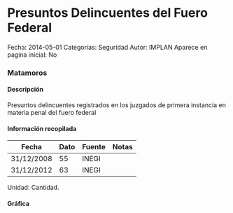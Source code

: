 Presuntos Delincuentes del Fuero Federal
=====

Fecha: 2014-05-01
Categorías: Seguridad
Autor: IMPLAN
Aparece en pagina inicial: No

### Matamoros

#### Descripción

Presuntos delincuentes registrados en los juzgados de primera instancia en materia penal del fuero federal

#### Información recopilada

<table class="table table-hover table-bordered matriz">
  <thead>
    <tr><th>Fecha</th><th>Dato</th><th>Fuente</th><th>Notas</th></tr>
  </thead>
  <tbody>
    <tr><td class="centrado">31/12/2008</td><td class="derecha">55</td><td>INEGI</td><td></td></tr>
    <tr><td class="centrado">31/12/2012</td><td class="derecha">63</td><td>INEGI</td><td></td></tr>
  </tbody>
</table>

Unidad: Cantidad.

#### Gráfica

<div id="Morrisgizpviil" class="grafica"></div>
  <!-- JAVASCRIPT DE LA GRAFICA EN Morrisgizpviil -->
  <script>
  new Morris.Line({
    element: 'Morrisgizpviil',
    data: [
      { fecha: '2008-12-31', dato: 55 },
      { fecha: '2012-12-31', dato: 63 }
    ],
    xkey: 'fecha',
    ykeys: ['dato'],
    labels: ['Dato'],
    lineColors: ['#FF5B02'],
    xLabelFormat: function(d) {
      return d.getDate()+'/'+(d.getMonth()+1)+'/'+d.getFullYear();
    },
    dateFormat: function (ts) {
      var d = new Date(ts);
      return d.getDate() + '/' + (d.getMonth() + 1) + '/' + d.getFullYear();
    }
  });
  </script>
